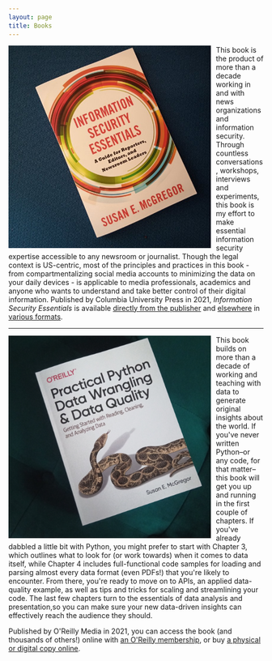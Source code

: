 ```yaml
---
layout: page
title: Books
---
```


<div> 
<img src="images/E2zeEx8XoAYrBR2.jpeg" style="float:left;text-align:top;padding-right:10px;" width="400" alt="Information Security Essentials book image"/><p>This book is the product of more than a decade working in and with news organizations and information security. Through countless conversations, workshops, interviews and experiments, this book is my effort to make essential information security expertise accessible to any newsroom or journalist. Though the legal context is US-centric, most of the principles and practices in this book - from compartmentalizing social media accounts to minimizing the data on your daily devices - is applicable to media professionals, academics and anyone who wants to understand and take better control of their digital information. Published by Columbia University Press in 2021, <em>Information Security Essentials</em> is available <a href="https://cup.columbia.edu/book/information-security-essentials/9780231192330" title="Link to book at Columbia University Press">directly from the publisher</a> and <a href="
https://bookshop.org/books/information-security-essentials-a-guide-for-reporters-editors-and-newsroom-leaders-9780231192330/9780231192330" title="Link to book at Bookshop.org">elsewhere</a> in <a href="https://www.amazon.com/Information-Security-Essentials-Reporters-Newsroom-ebook-dp-B08MWW2RJH/dp/B08MWW2RJH/ref=mt_other?_encoding=UTF8&me=&qid=" title="Link to Kindle edition">various formats</a>.

  </p></div>
  
  -----
<div> 
<img src="images/IMG_20220207_151710_6.jpg" style="float:left;text-align:top;padding-right:10px;" width="400" alt="Practical Python book image"/><p>This book builds on more than a decade of working and teaching with data to generate original insights about the world. If you've never written Python–or any code, for that matter–this book will get you up and running in the first couple of chapters. If you've already dabbled a little bit with Python, you might prefer to start with Chapter 3, which outlines what to look for (or work towards) when it comes to data itself, while Chapter 4 includes full-functional code samples for loading and parsing almost every data format (even PDFs!) that you're likely to encounter. From there, you're ready to move on to APIs, an applied data-quality example, as well as tips and tricks for scaling and streamlining your code. The last few chapters turn to the essentials of data analysis and presentation,so you can make sure your new data-driven insights can effectively reach the audience they should.
  
Published by O'Reilly Media in 2021, you can access the book (and thousands of others!) online with <a href="https://www.oreilly.com/library/view/practical-python-data/9781492091493/" title="Link to book on oreilly.com">an O'Reilly membership</a>, or buy <a href="https://www.amazon.com/Practical-Python-Data-Wrangling-Quality-ebook/dp/B09N5Z3QBB/" title="Link to book on Amazon.com">a physical or digital copy online</a>.

  </p></div>
